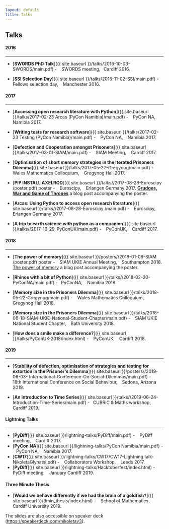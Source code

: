 ```yaml
---
layout: default
title: Talks
---
```


Talks
-----
<h4>2016</h4>
<hr>

+ [**SWORDS PhD Talk**]({{ site.baseurl }}/talks/2016-10-03-SWORDS/main.pdf) - &ensp; SWORDS meeting, &ensp;Cardiff 2016.

+ [**SSI Selection Day**]({{ site.baseurl }}/talks/2016-11-02-SSI/main.pdf) - &ensp; Fellows selection day, &ensp; Manchester 2016.

<h4>2017</h4>
<hr>

+ [**Accessing open research literature with Python**]({{ site.baseurl }}/talks/2017-02-23 Arcas (PyCon Namibia)/main.pdf) - &ensp; PyCon NA, &ensp; Namibia 2017.

+ [**Writing tests for research software**]({{ site.baseurl }}/talks/2017-02-23 Testing (PyCon Namibia)/main.pdf) - &ensp; PyCon NA, &ensp; Namibia 2017.

+ [**Defection and Cooperation amongst Prisoners**]({{ site.baseurl }}/talks/2017-03-01-SIAM/main.pdf) - &ensp; SIAM Meeting, &ensp; Cardiff 2017.

+ [**Optimisation of short memory strategies in the Iterated Prisoners Dilemma**]({{ site.baseurl }}/talks/2017-05-22-Gregynog/main.pdf) - &ensp;
Wales Mathematics Colloquium, &ensp; Gregynog Hall 2017.

+ [**PIP INSTALL AXELROD**]({{ site.baseurl }}/talks//2017-08-28-Euroscipy
/poster.pdf) poster - &ensp; Euroscipy, &ensp; Erlangen Germany 2017.
[**Grudges, War and Game of Thrones**](https://nikoleta-v3.github.io/blog/2017/08/23/grudges-war-GoT.html) a blog post accompanying the poster.

+ [**Arcas: Using Python to access open research literature**]({{ site.baseurl }}/talks//2017-08-28-Euroscipy
/main.pdf) - &ensp; Euroscipy, &ensp; Erlangen Germany 2017.

+ [**A trip to earth science with python as a companion**]({{ site.baseurl }}/talks//2017-10-29-PyConUK/main.pdf) - &ensp; PyConUK, &ensp; Cardiff 2017.

<h4>2018</h4>
<hr>

+ [**The power of memory**]({{ site.baseurl }}/posters//2018-01-08-SIAM
/poster.pdf) poster - &ensp; SIAM UKIE Annual Meeting, &ensp; Southampton 2018.
[The power of memory](https://nikoleta-v3.github.io/blog/2018/01/05/power-of-memory.html) a blog post accompanying the poster.

+ [**Rhinos with a bit of Python**]({{ site.baseurl }}/talks//2018-02-20-PyConNA/main.pdf) -&ensp;  PyConNA, &ensp; Namibia 2018.

+ [**Memory size in the Prisoners Dilemma**]({{ site.baseurl }}/talks/2018-05-22-Gregynog/main.pdf) - &ensp; Wales Mathematics Colloquium, &ensp; Gregynog Hall 2018.
+ [**Memory size in the Prisoners Dilemma**]({{ site.baseurl }}/talks/2018-06-18-SIAM-UKIE-National-Student-Chapter/main.pdf) - &ensp; SIAM UKIE National Student Chapter, &ensp; Bath University 2018.
+ [**How does a smile make a difference?**]({{ site.baseurl }}/talks/PyConUK-2018/index.html) - &ensp; PyConUK, &ensp; Cardiff 2018.

<h4>2019</h4>
<hr>

+ [**Stability of defection, optimisation of strategies and testing for extortion in the Prisoner's Dilemma**]({{ site.baseurl }}/posters//2019-06-03- International-Conference-On-Social-Dilemmas/main.pdf) - &ensp; 18th International Conference on Social Behaviour, &ensp; Sedona, Arizona 2019.

+ [**An introduction to Time Series**]({{ site.baseurl }}/talks//2019-06-24-Introduction-Time-Series/main.pdf) -&ensp;  CUBRIC \& Maths workshop, &ensp; Cardiff 2019.

<h4>Lightning Talks</h4>
<hr>

+ [**PyDiff**]({{ site.baseurl }}/lightning-talks/PyDiff/main.pdf) - &ensp; PyDiff meeting, &ensp; Cardiff 2017.
+ [**PyCon NA**]({{ site.baseurl }}/lightning-talks/PyCon Namibia/main.pdf) - &ensp; PyCon NA, &ensp; Namibia 2017.
+ [**CW17**]({{ site.baseurl }}/lightning-talks/CW17/CW17-Lightning talk-NikoletaGlynatsi.pdf) - &ensp;
Collaborators Workshop, &ensp; Leeds 2017.
+ [**PyDiff**]({{ site.baseurl }}/lightning-talks/Hacktoberfest/index.html) - &ensp; PyDiff meeting, &ensp; January Cardiff 2019.

<h4>Three Minute Thesis</h4>

+ [**Would we behave differently if we had the brain of a goldfish?**]({{ site.baseurl }}/3min_thesis/index.html) - &ensp; School of Mathematics, &ensp; Cardiff University 2019.


The slides are also accessible on speaker deck (<https://speakerdeck.com/nikoletav3>).